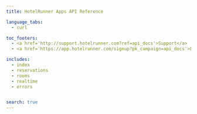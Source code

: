 ```yaml
---
title: HotelRunner Apps API Reference

language_tabs:
  - curl

toc_footers:
  - <a href='http://support.hotelrunner.com?ref=api_docs'>Support</a>
  - <a href='https://app.hotelrunner.com/signup?pk_campaign=api_docs'>Free Sign Up</a>

includes:
  - index
  - reservations
  - rooms
  - realtime
  - errors


search: true
---
```


